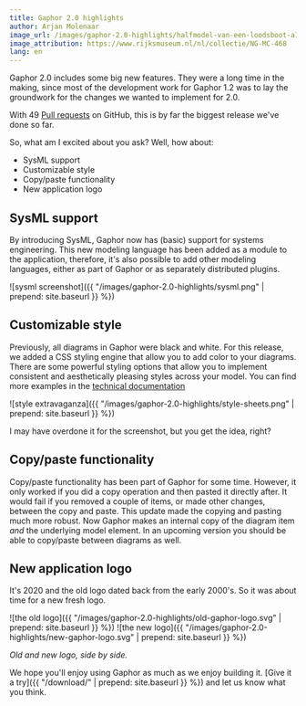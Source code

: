 ```yaml
---
title: Gaphor 2.0 highlights
author: Arjan Molenaar
image_url: /images/gaphor-2.0-highlights/halfmodel-van-een-loodsboot-a116f8.jpg
image_attribution: https://www.rijksmuseum.nl/nl/collectie/NG-MC-468
lang: en
---
```


Gaphor 2.0 includes some big new features. They were a long time in the making,
since most of the development work for Gaphor 1.2 was to lay the groundwork for
the changes we wanted to implement for 2.0.

With 49 [Pull
requests](https://github.com/gaphor/gaphor/pulls?q=is%3Apr+is%3Aclosed++milestone%3A2.0.0)
on GitHub, this is by far the biggest release we've done so far.

<!--break-->

So, what am I excited about you ask? Well, how about:

* SysML support
* Customizable style
* Copy/paste functionality
* New application logo

## SysML support

By introducing SysML, Gaphor now has (basic) support for systems engineering.
This new modeling language has been added as a module to the application,
therefore, it's also possible to add other modeling languages, either as part of
Gaphor or as separately distributed plugins.

![sysml screenshot]({{ "/images/gaphor-2.0-highlights/sysml.png" | prepend: site.baseurl }} %})

## Customizable style

Previously, all diagrams in Gaphor were black and white. For this release, we
added a CSS styling engine that allow you to add color to your
diagrams. There are some powerful styling options that allow you to implement
consistent and aesthetically pleasing styles across your model. You can find
more examples in the [technical
documentation](https://gaphor.readthedocs.io/en/2.0.0/style_sheets.html)

![style extravaganza]({{ "/images/gaphor-2.0-highlights/style-sheets.png" | prepend: site.baseurl }} %})

I may have overdone it for the screenshot, but you get the idea, right?

## Copy/paste functionality

Copy/paste functionality has been part of Gaphor for some time. However, it
only worked if you did a copy operation and then pasted it directly after. It
would fail if you removed a couple of items, or made other changes, between the copy
and paste. This update made the copying and pasting much more robust. Now
Gaphor makes an internal copy of the diagram item *and* the underlying model
element. In an upcoming version you should be able to copy/paste between
diagrams as well.

## New application logo

It's 2020 and the old logo dated back from the early 2000's. So it was about
time for a new fresh logo.

![the old logo]({{ "/images/gaphor-2.0-highlights/old-gaphor-logo.svg" | prepend: site.baseurl }} %})
![the new logo]({{ "/images/gaphor-2.0-highlights/new-gaphor-logo.svg" | prepend: site.baseurl }} %})

_Old and new logo, side by side._

We hope you'll enjoy using Gaphor as much as we enjoy building it. [Give it a
try]({{ "/download/" | prepend: site.baseurl }} %}) and let us know what you think.
